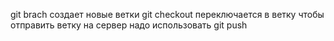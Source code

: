 git brach создает новые ветки
git checkout переключается в ветку
чтобы отправить ветку на сервер надо использовать git push